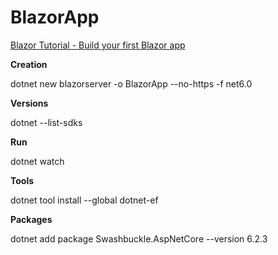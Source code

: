 # BlazorApp

[Blazor Tutorial - Build your first Blazor app](https://dotnet.microsoft.com/en-us/learn/aspnet/blazor-tutorial/intro)

**Creation**

dotnet new blazorserver -o BlazorApp --no-https -f net6.0

**Versions**

dotnet --list-sdks

**Run**

dotnet watch

**Tools**

dotnet tool install --global dotnet-ef

**Packages**

dotnet add package Swashbuckle.AspNetCore --version 6.2.3
